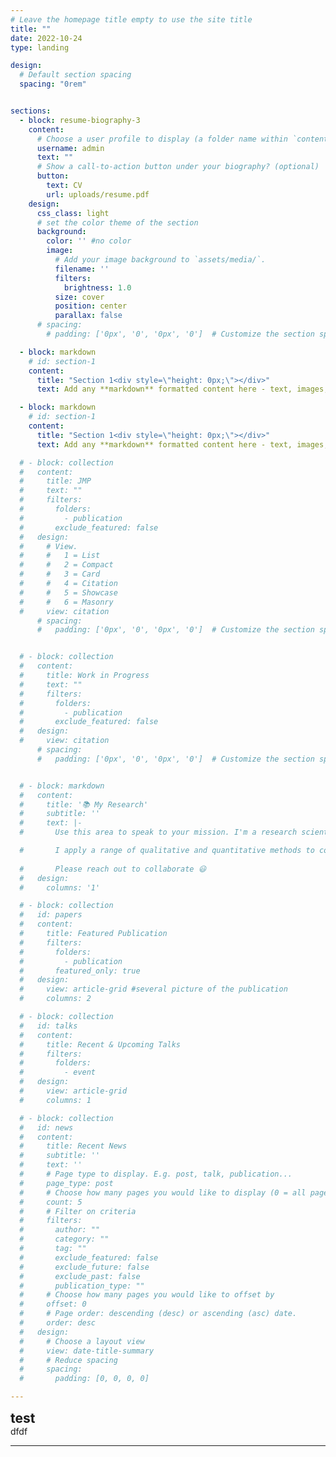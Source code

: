 ```yaml
---
# Leave the homepage title empty to use the site title
title: ""
date: 2022-10-24
type: landing

design:
  # Default section spacing
  spacing: "0rem"


sections:
  - block: resume-biography-3
    content:
      # Choose a user profile to display (a folder name within `content/authors/`)
      username: admin
      text: ""
      # Show a call-to-action button under your biography? (optional)
      button:
        text: CV
        url: uploads/resume.pdf
    design:
      css_class: light 
      # set the color theme of the section
      background:
        color: '' #no color
        image:
          # Add your image background to `assets/media/`.
          filename: ''
          filters:
            brightness: 1.0
          size: cover
          position: center
          parallax: false
      # spacing: 
        # padding: ['0px', '0', '0px', '0']  # Customize the section spacing. Order is top, right, bottom, left.

  - block: markdown
    # id: section-1
    content:
      title: "Section 1<div style=\"height: 0px;\"></div>"
      text: Add any **markdown** formatted content here - text, images, videos, galleries - and even HTML code!

  - block: markdown
    # id: section-1
    content:
      title: "Section 1<div style=\"height: 0px;\"></div>"
      text: Add any **markdown** formatted content here - text, images, videos, galleries - and even HTML code!

  # - block: collection
  #   content:
  #     title: JMP
  #     text: ""
  #     filters:
  #       folders:
  #         - publication
  #       exclude_featured: false
  #   design:
  #     # View.
  #     #   1 = List
  #     #   2 = Compact
  #     #   3 = Card
  #     #   4 = Citation
  #     #   5 = Showcase
  #     #   6 = Masonry
  #     view: citation
      # spacing: 
      #   padding: ['0px', '0', '0px', '0']  # Customize the section spacing. Order is top, right, bottom, left.


  # - block: collection
  #   content:
  #     title: Work in Progress
  #     text: ""
  #     filters:
  #       folders:
  #         - publication
  #       exclude_featured: false
  #   design:
  #     view: citation
      # spacing: 
      #   padding: ['0px', '0', '0px', '0']  # Customize the section spacing. Order is top, right, bottom, left.


  # - block: markdown
  #   content:
  #     title: '📚 My Research'
  #     subtitle: ''
  #     text: |-
  #       Use this area to speak to your mission. I'm a research scientist in the Moonshot team at DeepMind. I blog about machine learning, deep learning, and moonshots.

  #       I apply a range of qualitative and quantitative methods to comprehensively investigate the role of science and technology in the economy.
        
  #       Please reach out to collaborate 😃
  #   design:
  #     columns: '1'

  # - block: collection
  #   id: papers
  #   content:
  #     title: Featured Publication
  #     filters:
  #       folders:
  #         - publication
  #       featured_only: true
  #   design:
  #     view: article-grid #several picture of the publication
  #     columns: 2

  # - block: collection
  #   id: talks
  #   content:
  #     title: Recent & Upcoming Talks
  #     filters:
  #       folders:
  #         - event
  #   design:
  #     view: article-grid
  #     columns: 1

  # - block: collection
  #   id: news
  #   content:
  #     title: Recent News
  #     subtitle: ''
  #     text: ''
  #     # Page type to display. E.g. post, talk, publication...
  #     page_type: post
  #     # Choose how many pages you would like to display (0 = all pages)
  #     count: 5
  #     # Filter on criteria
  #     filters:
  #       author: ""
  #       category: ""
  #       tag: ""
  #       exclude_featured: false
  #       exclude_future: false
  #       exclude_past: false
  #       publication_type: ""
  #     # Choose how many pages you would like to offset by
  #     offset: 0
  #     # Page order: descending (desc) or ascending (asc) date.
  #     order: desc
  #   design:
  #     # Choose a layout view
  #     view: date-title-summary
  #     # Reduce spacing
  #     spacing:
  #       padding: [0, 0, 0, 0]

---
```


## test

dfdf

---
  <style>
  h1, h2, p {
    margin-top: 0;
    margin-bottom: 0;
  }

  .section-title, .section-subtitle, .section-text, .block-title {
    margin-top: 0;
    margin-bottom: 0;
    padding: 0;
  }
</style>